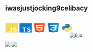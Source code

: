 ## iwasjustjocking9celibacy



<div style="display: inline_block"><br>
  <img align="center" alt="6jlo-Js" height="30" width="40" src="https://raw.githubusercontent.com/devicons/devicon/master/icons/javascript/javascript-plain.svg">
  <img align="center" alt="6jlo-Ts" height="30" width="40" src="https://raw.githubusercontent.com/devicons/devicon/master/icons/typescript/typescript-plain.svg">
   <img align="center" alt="6jlo-HTML" height="30" width="40" src="https://raw.githubusercontent.com/devicons/devicon/master/icons/html5/html5-original.svg">
  <img align="center" alt="6jlo-CSS" height="30" width="40" src="https://raw.githubusercontent.com/devicons/devicon/master/icons/css3/css3-original.svg">
  <img align="center" alt="6jlo-Python" height="30" width="40" src="https://raw.githubusercontent.com/devicons/devicon/master/icons/python/python-original.svg">
  <img align="right" alt="6jlo" height="300" width="300" src="https://i.pinimg.com/originals/66/01/f6/6601f6d69060375fb1b7722387526c9f.gif">
  </div>
  
  ##
 
<div>
 <a href="https://discord.com/users/659434961966858270"><img src="https://img.shields.io/badge/Discord-5865F2.svg?style=for-the-badge&logo=Discord&logoColor=white"></a> 
<a href="https://x.com/6jlearl"><img src="https://img.shields.io/badge/X-000000.svg?style=for-the-badge&logo=X&logoColor=white"></a>

</div>
